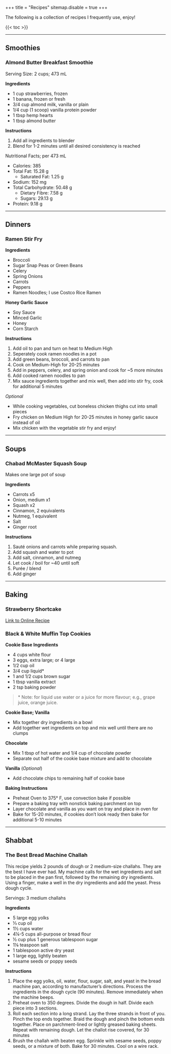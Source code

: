 +++
title = "Recipes"
sitemap.disable = true
+++

The following is a collection of recipes I frequently use, enjoy!

{{< toc >}}

---

## Smoothies

### Almond Butter Breakfast Smoothie

Serving Size: 2 cups; 473 mL

**Ingredients**

- 1 cup strawberries, frozen
- 1 banana, frozen or fresh
- 3/4 cup almond milk, vanilla or plain
- 1/4 cup (1 scoop) vanilla protein powder
- 1 tbsp hemp hearts
- 1 tbsp almond butter

**Instructions**

1. Add all ingredients to blender
2. Blend for 1-2 minutes until all desired consistency is reached

Nutritional Facts; per 473 mL

- Calories: 385
- Total Fat: 15.28 g
  - Saturated Fat: 1.25 g
- Sodium: 152 mg
- Total Carbohydrate: 50.48 g
  - Dietary Fibre: 7.58 g
  - Sugars: 29.13 g
- Protein: 9.18 g

---

## Dinners

### Ramen Stir Fry

**Ingredients**

- Broccoli
- Sugar Snap Peas or Green Beans
- Celery
- Spring Onions
- Carrots
- Peppers
- Ramen Noodles; I use Costco Rice Ramen

**Honey Garlic Sauce**

- Soy Sauce
- Minced Garlic
- Honey
- Corn Starch

**Instructions**

1. Add oil to pan and turn on heat to Medium High
2. Seperately cook ramen noodles in a pot
3. Add green beans, broccoli, and carrots to pan
4. Cook on Medium-High for 20-25 minutes
5. Add in peppers, celery, and spring onion and cook for ~5 more minutes
6. Add cooked ramen noodles to pan
7. Mix sauce ingredients together and mix well, then add into stir fry, cook for additional 5 minutes

_Optional_

- While cooking vegetables, cut boneless chicken thighs cut into small pieces
- Fry chicken on Medium High for 20-25 minutes in honey garlic sauce instead of oil
- Mix chicken with the vegetable stir fry and enjoy!

---

## Soups

### Chabad McMaster Squash Soup

Makes one large pot of soup

**Ingredients**

- Carrots x5
- Onion, medium x1
- Squash x2
- Cinnamon, 2 equivalents
- Nutmeg, 1 equivalent
- Salt
- Ginger root

**Instructions**

1. Sauté onions and carrots while preparing squash.
2. Add squash and water to pot
3. Add salt, cinnamon, and nutmeg
4. Let cook / boil for ~40 until soft
5. Purée / blend
6. Add ginger

---

## Baking

### Strawberry Shortcake

[Link to Online Recipe](https://drivemehungry.com/easy-sponge-cake/#recipe)

### Black & White Muffin Top Cookies

**Cookie Base Ingredients**

- 4 cups white flour
- 3 eggs, extra large; or 4 large
- 1/2 cup oil
- 3/4 cup liquid\*
- 1 and 1/2 cups brown sugar
- 1 tbsp vanilla extract
- 2 tsp baking powder

> \* Note: for liquid use water or a juice for more flavour; e.g., grape juice, orange juice.

**Cookie Base; Vanilla**

- Mix together dry ingredients in a bowl
- Add together wet ingredients on top and mix well until there are no clumps

**Chocolate**

- Mix 1 tbsp of hot water and 1/4 cup of chocolate powder
- Separate out half of the cookie base mixture and add to chocolate

**Vanilla** (_Optional_)

- Add chocolate chips to remaining half of cookie base

**Baking Instructions**

- Preheat Oven to 375° F, use convection bake if possible
- Prepare a baking tray with nonstick baking parchment on top
- Layer chocolate and vanilla as you want on tray and place in oven for
- Bake for 15-20 minutes, if cookies don’t look ready then bake for additional
  5-10 minutes

---

## Shabbat

### The Best Bread Machine Challah

This recipe yields 2 pounds of dough or 2 medium-size challahs. They are the
best I have ever had. My machine calls for the wet ingredients and salt to be
placed in the pan first, followed by the remaining dry ingredients. Using a
finger, make a well in the dry ingredients and add the yeast. Press dough cycle.

Servings: 3 medium challahs

**Ingredients**

- 5 large egg yolks
- ⅓ cup oil
- 1½ cups water
- 4¼-5 cups all-purpose or bread flour
- ½ cup plus 1 generous tablespoon sugar
- 1⅛ teaspoon salt
- 1 tablespoon active dry yeast
- 1 large egg, lightly beaten
- sesame seeds or poppy seeds

**Instructions**

1. Place the egg yolks, oil, water, flour, sugar, salt, and yeast in the bread
   machine pan, according to manufacturer’s directions. Process the ingredients
   in the dough cycle (90 minutes). Remove immediately when the machine beeps.
2. Preheat oven to 350 degrees. Divide the dough in half. Divide each piece into
   3 sections.
3. Roll each section into a long strand. Lay the three strands in front of you.
   Pinch the top ends together. Braid the dough and pinch the bottom ends
   together. Place on parchment-lined or lightly greased baking sheets. Repeat
   with remaining dough. Let the challot rise covered, for 30 minutes
4. Brush the challah with beaten egg. Sprinkle with sesame seeds, poppy seeds,
   or a mixture of both. Bake for 30 minutes. Cool on a wire rack.